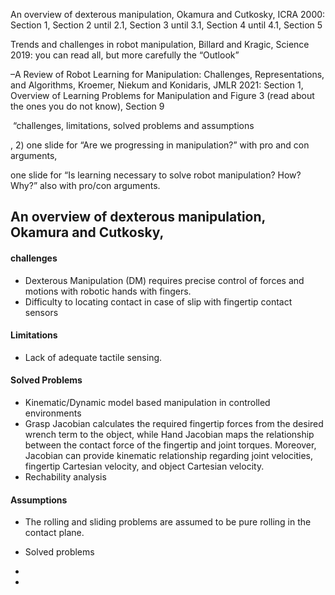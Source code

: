 An overview of dexterous manipulation, Okamura and Cutkosky, ICRA 2000: 
Section 1, Section 2 until 2.1, Section 3 until 3.1, Section 4 until 4.1, Section 5

Trends and challenges in robot manipulation, Billard and Kragic, Science 2019: you can read all, but more carefully the “Outlook”

–A Review of Robot Learning for Manipulation: Challenges, Representations, and Algorithms, Kroemer, Niekum and Konidaris, JMLR 2021: Section 1, Overview of Learning Problems for Manipulation and Figure 3 (read about the ones you do not know), Section 9

 “challenges, limitations, solved problems and assumptions

, 2) one slide for “Are we progressing in manipulation?” with pro and con arguments,


one slide for “Is learning necessary to solve robot manipulation? How? Why?” also with pro/con arguments.


## An overview of dexterous manipulation, Okamura and Cutkosky, 

#### challenges
- Dexterous Manipulation (DM) requires precise control of forces and motions with robotic hands with fingers.
- Difficulty to locating contact in case of slip with fingertip contact sensors
#### Limitations
- Lack of adequate tactile sensing.

#### Solved Problems
- Kinematic/Dynamic model based manipulation in controlled environments 
- Grasp Jacobian calculates the required fingertip forces from the desired wrench term to the object, while Hand Jacobian maps the relationship between the contact force of the fingertip and joint torques. Moreover, Jacobian can provide kinematic relationship regarding joint velocities, fingertip Cartesian velocity, and object Cartesian velocity.
- Rechability analysis

#### Assumptions
- The rolling and sliding problems are assumed to be pure rolling in the contact plane.


- Solved problems
- 
- 